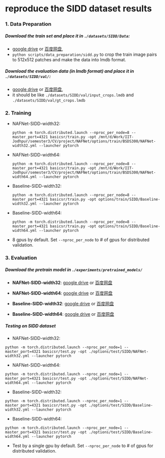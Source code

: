# reproduce the SIDD dataset results 



### 1. Data Preparation

##### Download the train set and place it in ```./datasets/SIDD/Data```:

* [google drive](https://drive.google.com/file/d/1UHjWZzLPGweA9ZczmV8lFSRcIxqiOVJw/view?usp=sharing) or [百度网盘](https://pan.baidu.com/s/1EnBVjrfFBiXIRPBgjFrifg?pwd=sl6h), 
* ```python scripts/data_preparation/sidd.py``` to crop the train image pairs to 512x512 patches and make the data into lmdb format.

##### Download the evaluation data (in lmdb format) and place it in ```./datasets/SIDD/val/```:

  * [google drive](https://drive.google.com/file/d/1gZx_K2vmiHalRNOb1aj93KuUQ2guOlLp/view?usp=sharing) or [百度网盘](https://pan.baidu.com/s/1I9N5fDa4SNP0nuHEy6k-rw?pwd=59d7), 
  * it should be like ```./datasets/SIDD/val/input_crops.lmdb``` and ```./datasets/SIDD/val/gt_crops.lmdb```



### 2. Training

* NAFNet-SIDD-width32:

  ```
  python -m torch.distributed.launch --nproc_per_node=8 --master_port=4321 basicsr/train.py -opt /mnt/d/Work/IIT-Jodhpur/semester3/CV/project/NAFNet/options/train/BSDS300/NAFNet-width32.yml --launcher pytorch
  ```

* NAFNet-SIDD-width64:

  ```
  python -m torch.distributed.launch --nproc_per_node=8 --master_port=4321 basicsr/train.py -opt /mnt/d/Work/IIT-Jodhpur/semester3/CV/project/NAFNet/options/train/BSDS300/NAFNet-width64.yml --launcher pytorch
  ```
  
* Baseline-SIDD-width32:

  ```
  python -m torch.distributed.launch --nproc_per_node=8 --master_port=4321 basicsr/train.py -opt options/train/SIDD/Baseline-width32.yml --launcher pytorch
  ```

* Baseline-SIDD-width64:

  ```
  python -m torch.distributed.launch --nproc_per_node=8 --master_port=4321 basicsr/train.py -opt options/train/SIDD/Baseline-width64.yml --launcher pytorch
  ```

* 8 gpus by default. Set ```--nproc_per_node``` to # of gpus for distributed validation.

  


### 3. Evaluation


##### Download the pretrain model in ```./experiments/pretrained_models/```

  * **NAFNet-SIDD-width32**: [google drive](https://drive.google.com/file/d/1lsByk21Xw-6aW7epCwOQxvm6HYCQZPHZ/view?usp=sharing) or [百度网盘](https://pan.baidu.com/s/1Xses38SWl-7wuyuhaGNhaw?pwd=um97)

  * **NAFNet-SIDD-width64**: [google drive](https://drive.google.com/file/d/14Fht1QQJ2gMlk4N1ERCRuElg8JfjrWWR/view?usp=sharing) or [百度网盘](https://pan.baidu.com/s/198kYyVSrY_xZF0jGv9U0sQ?pwd=dton)

  * **Baseline-SIDD-width32**: [google drive](https://drive.google.com/file/d/1NhqVcqkDcYvYgF_P4BOOfo9tuTcKDuhW/view?usp=sharing) or [百度网盘](https://pan.baidu.com/s/1wkskmCRKhXq6dGa6Ns8D0A?pwd=0rin)

  * **Baseline-SIDD-width64**: [google drive](https://drive.google.com/file/d/1wQ1HHHPhSp70_ledMBZhDhIGjZQs16wO/view?usp=sharing) or [百度网盘](https://pan.baidu.com/s/1ivruGfSRGfWq5AEB8qc7YQ?pwd=t9w8)
    

##### Testing on SIDD dataset	

  * NAFNet-SIDD-width32:

```
python -m torch.distributed.launch --nproc_per_node=1 --master_port=4321 basicsr/test.py -opt ./options/test/SIDD/NAFNet-width32.yml --launcher pytorch
```

  * NAFNet-SIDD-width64:

```
python -m torch.distributed.launch --nproc_per_node=1 --master_port=4321 basicsr/test.py -opt ./options/test/SIDD/NAFNet-width64.yml --launcher pytorch
```

  * Baseline-SIDD-width32:

```
python -m torch.distributed.launch --nproc_per_node=1 --master_port=4321 basicsr/test.py -opt ./options/test/SIDD/Baseline-width32.yml --launcher pytorch
```

  * Baseline-SIDD-width64:

```
python -m torch.distributed.launch --nproc_per_node=1 --master_port=4321 basicsr/test.py -opt ./options/test/SIDD/Baseline-width64.yml --launcher pytorch
```

* Test by a single gpu by default. Set ```--nproc_per_node``` to # of gpus for distributed validation.

